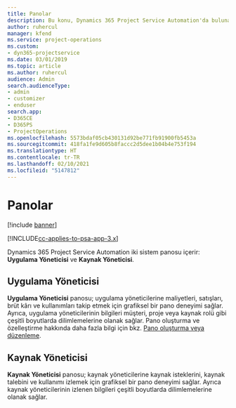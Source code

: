 ```yaml
---
title: Panolar
description: Bu konu, Dynamics 365 Project Service Automation'da bulunan raporlama panoları hakkında bilgi sağlar.
author: ruhercul
manager: kfend
ms.service: project-operations
ms.custom:
- dyn365-projectservice
ms.date: 03/01/2019
ms.topic: article
ms.author: ruhercul
audience: Admin
search.audienceType:
- admin
- customizer
- enduser
search.app:
- D365CE
- D365PS
- ProjectOperations
ms.openlocfilehash: 5573bdaf05cb430131d92be771fb91900fb5453a
ms.sourcegitcommit: 418fa1fe9d605b8faccc2d5dee1b04b4e753f194
ms.translationtype: HT
ms.contentlocale: tr-TR
ms.lasthandoff: 02/10/2021
ms.locfileid: "5147812"
---
```

# <a name="dashboards"></a>Panolar

[!include [banner](../includes/psa-now-project-operations.md)]

[!INCLUDE[cc-applies-to-psa-app-3.x](../includes/cc-applies-to-psa-app-3x.md)]

Dynamics 365 Project Service Automation iki sistem panosu içerir: **Uygulama Yöneticisi** ve **Kaynak Yöneticisi**.

## <a name="practice-manager"></a>Uygulama Yöneticisi 

**Uygulama Yöneticisi** panosu; uygulama yöneticilerine maliyetleri, satışları, brüt kârı ve kullanımları takip etmek için grafiksel bir pano deneyimi sağlar. Ayrıca, uygulama yöneticilerinin bilgileri müşteri, proje veya kaynak rolü gibi çeşitli boyutlarda dilimlemelerine olanak sağlar. Pano oluşturma ve özelleştirme hakkında daha fazla bilgi için bkz. [Pano oluşturma veya düzenleme](https://docs.microsoft.com/dynamics365/customerengagement/on-premises/customize/create-edit-dashboards).

## <a name="resource-manager"></a>Kaynak Yöneticisi 

**Kaynak Yöneticisi** panosu; kaynak yöneticilerine kaynak isteklerini, kaynak talebini ve kullanımı izlemek için grafiksel bir pano deneyimi sağlar. Ayrıca kaynak yöneticilerinin izlenen bilgileri çeşitli boyutlarda dilimlemelerine olanak sağlar.
